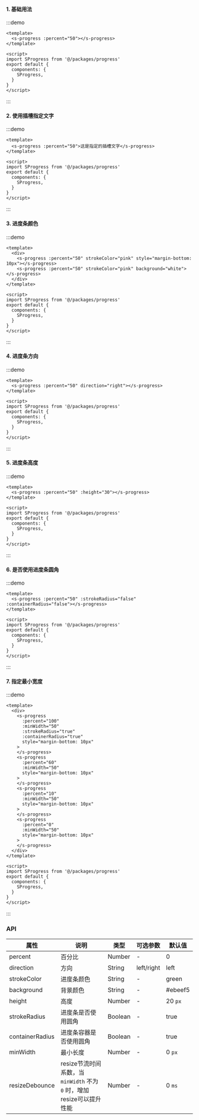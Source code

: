 #### 1. 基础用法

:::demo

```vue
<template>
  <s-progress :percent="50"></s-progress>
</template>
 
<script>
import SProgress from '@/packages/progress'
export default {
  components: {
    SProgress,
  }
}
</script>
```

:::

#### 2. 使用插槽指定文字

:::demo 

```vue
<template>
  <s-progress :percent="50">这是指定的插槽文字</s-progress>
</template>
 
<script>
import SProgress from '@/packages/progress'
export default {
  components: {
    SProgress,
  }
}
</script>
```

:::

#### 3. 进度条颜色

:::demo 

```vue
<template>
  <div>
    <s-progress :percent="50" strokeColor="pink" style="margin-bottom: 10px"></s-progress>
    <s-progress :percent="50" strokeColor="pink" background="white"></s-progress>
  </div>
</template>
 
<script>
import SProgress from '@/packages/progress'
export default {
  components: {
    SProgress,
  }
}
</script>
```

:::

#### 4. 进度条方向

:::demo 

```vue
<template>
  <s-progress :percent="50" direction="right"></s-progress>
</template>
 
<script>
import SProgress from '@/packages/progress'
export default {
  components: {
    SProgress,
  }
}
</script>
```

:::

#### 5. 进度条高度

:::demo 

```vue
<template>
  <s-progress :percent="50" :height="30"></s-progress>
</template>
 
<script>
import SProgress from '@/packages/progress'
export default {
  components: {
    SProgress,
  }
}
</script>
```

:::

#### 6. 是否使用进度条圆角

:::demo 

```vue
<template>
  <s-progress :percent="50" :strokeRadius="false" :containerRadius="false"></s-progress>
</template>
 
<script>
import SProgress from '@/packages/progress'
export default {
  components: {
    SProgress,
  }
}
</script>
```

:::

#### 7. 指定最小宽度

:::demo 

```vue
<template>
  <div>
    <s-progress 
      :percent="100" 
      :minWidth="50" 
      :strokeRadius="true" 
      :containerRadius="true"    
      style="margin-bottom: 10px"
    >
    </s-progress>
    <s-progress 
      :percent="60" 
      :minWidth="50"     
      style="margin-bottom: 10px"
    >
    </s-progress>
    <s-progress 
      :percent="10" 
      :minWidth="50"    
      style="margin-bottom: 10px"
    >
    </s-progress>
    <s-progress 
      :percent="0" 
      :minWidth="50"     
      style="margin-bottom: 10px"
    >
    </s-progress>
  </div>
</template>
 
<script>
import SProgress from '@/packages/progress'
export default {
  components: {
    SProgress,
  }
}
</script>
```

:::

### API

| 属性       | 说明           | 类型         | 可选参数 | 默认值 |
| ---------- | -------------- | ------------ | -----|------ |
| percent       | 百分比       | Number | - | 0 |
| direction | 方向 | String  | left/right | left |
| strokeColor | 进度条颜色 | String  | - | green |
| background | 背景颜色 | String       | - | #ebeef5 |
| height | 高度 | Number       | - | 20 `px` |
| strokeRadius | 进度条是否使用圆角 | Boolean       | - | true |
| containerRadius | 进度条容器是否使用圆角 | Boolean       | - | true     |
| minWidth | 最小长度 | Number       | - | 0 `px` |
| resizeDebounce | resize节流时间系数，当 `minWidth` 不为 `0` 时，增加resize可以提升性能 | Number | - | 0 `ms` |
